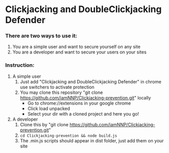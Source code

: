 # Clickjacking and DoubleClickjacking Defender

### There are two ways to use it:
1. You are a simple user and want to secure yourself on any site
2. You are a developer and want to secure your users on your sites

### Instruction: 
1. A simple user
    1) Just add "Clickjacking and DoubleClickjacking Defender" in chrome use switchers to activate protection
    2) You may clone this repository "git clone https://github.com/iamNNP/Clickjacking-prevention.git" locally
        - Go to chrome://extensions in your google chrome
        - Click load unpacked
        - Select your dir with a cloned project and here you go!
2. A developer
    1) Clone this by "git clone https://github.com/iamNNP/Clickjacking-prevention.git"
    2) ```cd Clickjacking-prevention && node build.js```
    3) The .min.js scripts should appear in dist folder, just add them on your site